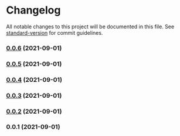 # Changelog

All notable changes to this project will be documented in this file. See [standard-version](https://github.com/conventional-changelog/standard-version) for commit guidelines.

### [0.0.6](https://github.com/CollageCom/eslint-config-foreground/compare/v0.0.5...v0.0.6) (2021-09-01)

### [0.0.5](https://github.com/CollageCom/eslint-config-foreground/compare/v0.0.4...v0.0.5) (2021-09-01)

### [0.0.4](https://github.com/CollageCom/eslint-config-foreground/compare/v0.0.3...v0.0.4) (2021-09-01)

### [0.0.3](https://github.com/CollageCom/eslint-config-foreground/compare/v0.0.2...v0.0.3) (2021-09-01)

### [0.0.2](https://github.com/CollageCom/eslint-config-foreground/compare/v0.0.1...v0.0.2) (2021-09-01)

### 0.0.1 (2021-09-01)
